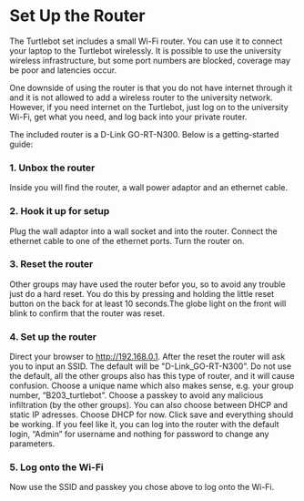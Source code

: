 # Set Up the Router
The Turtlebot set includes a small Wi-Fi router. You can use it to connect your laptop to the Turtlebot wirelessly. It is possible to use the university wireless infrastructure, but some port numbers are blocked, coverage may be poor and latencies occur.

One downside of using the router is that you do not have internet through it and it is not allowed to add a wireless router to the university network. However, if you need internet on the Turtlebot, just log on to the university Wi-Fi, get what you need, and log back into your private router.

The included router is a D-Link GO-RT-N300. Below is a getting-started guide:

### 1. Unbox the router
Inside you will find the router, a wall power adaptor and an ethernet cable.

### 2. Hook it up for setup
Plug the wall adaptor into a wall socket and into the router. Connect the ethernet cable to  one of the ethernet ports. Turn the router on.

### 3. Reset the router
Other groups may have used the router befor you, so to avoid any trouble just do a hard reset. You do this by pressing and holding the little reset button on the back for at least 10 seconds.The globe light on the front will blink to confirm that the router was reset.

### 4. Set up the router
Direct your browser to http://192.168.0.1. After the reset the router will ask you to input an SSID. The default will be "D-Link_GO-RT-N300”. Do not use the default, all the other groups also has this type of router, and it will cause confusion. Choose a unique name which also makes sense, e.g. your group number, “B203_turtlebot”. Choose a passkey to avoid any malicious infiltration (by the other groups). You can also choose between DHCP and static IP adresses. Choose DHCP for now. Click save and everything should be working. If you feel like it, you can log into the router with the default login, “Admin” for username and nothing for password to change any parameters.

### 5. Log onto the Wi-Fi
Now use the SSID and passkey you chose above to log onto the Wi-Fi.
